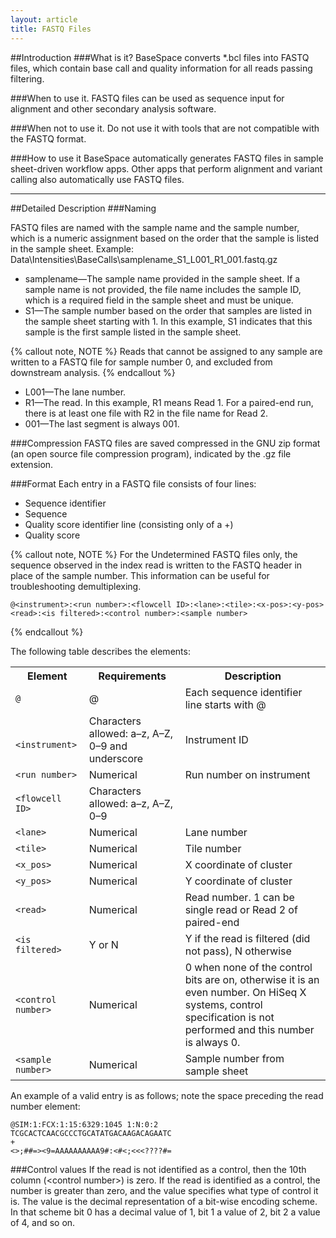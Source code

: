 ```yaml
---
layout: article
title: FASTQ Files
---
```


##Introduction
###What is it?
BaseSpace converts *.bcl files into FASTQ files, which contain base call and quality information for all reads passing filtering.

###When to use it.
FASTQ files can be used as sequence input for alignment and other secondary analysis software.

###When not to use it.
Do not use it with tools that are not compatible with the FASTQ format.

###How to use it
BaseSpace automatically generates FASTQ files in sample sheet-driven workflow apps. Other apps that perform alignment and variant calling also automatically use FASTQ files.

---
##Detailed Description
###Naming

FASTQ files are named with the sample name and the sample number, which is a numeric assignment based on the order that the sample is listed in the sample sheet. 
Example: Data\Intensities\BaseCalls\samplename_S1_L001_R1_001.fastq.gz

- samplename—The sample name provided in the sample sheet. If a sample name is not provided, the file name includes the sample ID, which is a required field in the sample sheet and must be unique.
- S1—The sample number based on the order that samples are listed in the sample sheet starting with 1. In this example, S1 indicates that this sample is the first sample listed in the sample sheet.
 
{% callout note, NOTE %}
Reads that cannot be assigned to any sample are written to a FASTQ file for sample number 0, and excluded from downstream analysis.
{% endcallout %}

- L001—The lane number.
- R1—The read. In this example, R1 means Read 1. For a paired-end run, there is at least one file with R2 in the file name for Read 2.
- 001—The last segment is always 001.

###Compression
FASTQ files are saved compressed in the GNU zip format (an open source file compression program), indicated by the .gz file extension.

###Format
Each entry in a FASTQ file consists of four lines:

- Sequence identifier
- Sequence
- Quality score identifier line (consisting only of a +)
- Quality score

{% callout note, NOTE %}
For the Undetermined FASTQ files only, the sequence observed in the index read is written to the FASTQ header in place of the sample number. This information can be useful for troubleshooting demultiplexing.

	@<instrument>:<run number>:<flowcell ID>:<lane>:<tile>:<x-pos>:<y-pos> <read>:<is filtered>:<control number>:<sample number>

{% endcallout %}

The following table describes the elements:

<table class="table table-bordered">
	<tr>
		<th>Element</th>
		<th>Requirements</th>
		<th>Description</th>
	</tr>
	<tr>
		<td><code>@</code></td>
		<td>@</td>
		<td>Each sequence identifier line starts with @</td>
	</tr>
	<tr>
		<td><code> &lt;instrument&gt; </code></td>
		<td>Characters allowed: a–z, A–Z, 0–9 and underscore</td>
		<td>Instrument ID</td>
	</tr>
	<tr>
		<td><code>&lt;run number&gt;</code></td>
		<td>Numerical</td>
		<td>Run number on instrument</td>
	</tr>
	<tr>
		<td><code>&lt;flowcell ID&gt;</code></td>
		<td>Characters allowed: a–z, A–Z, 0–9</td>
		<td></td>
	</tr>
	<tr>
		<td><code>&lt;lane&gt;</code></td>
		<td>Numerical</td>
		<td>Lane number</td>
	</tr>
	<tr>
		<td><code>&lt;tile&gt;</code></td>
		<td>Numerical</td>
		<td>Tile number</td>
	</tr>
	<tr>
		<td><code>&lt;x_pos&gt;</code></td>
		<td>Numerical</td>
		<td>X coordinate of cluster</td>
	</tr>
	<tr>
		<td><code>&lt;y_pos&gt;</code></td>
		<td>Numerical</td>
		<td>Y coordinate of cluster</td>
	</tr>
	<tr>
		<td><code>&lt;read&gt;</code></td>
		<td>Numerical</td>
		<td>Read number. 1 can be single read or Read 2 of paired-end</td>
	</tr>
	<tr>
		<td><code>&lt;is filtered&gt;</code></td>
		<td>Y or N</td>
		<td>Y if the read is filtered (did not pass), N otherwise</td>
	</tr>
	<tr>
		<td><code>&lt;control number&gt;</code></td>
		<td>Numerical</td>
		<td>0 when none of the control bits are on, otherwise it is an even number.
			On HiSeq X systems, control specification is not performed and this number is always 0.
		</td>
	</tr>
	<tr>
		<td><code>&lt;sample number&gt;</code></td>
		<td>Numerical</td>
		<td>Sample number from sample sheet</td>
	</tr>
</table>

An example of a valid entry is as follows; note the space preceding the read number element:

	@SIM:1:FCX:1:15:6329:1045 1:N:0:2
	TCGCACTCAACGCCCTGCATATGACAAGACAGAATC
	+
	<>;##=><9=AAAAAAAAAA9#:<#<;<<<????#=

###Control values
If the read is not identified as a control, then the 10th column (&lt;control number&gt;) is zero. If the read is identified as a control, the number is greater than zero, and the value specifies what type of control it is. The value is the decimal representation of a bit-wise encoding scheme. In that scheme bit 0 has a decimal value of 1, bit 1 a value of 2, bit 2 a value of 4, and so on.
